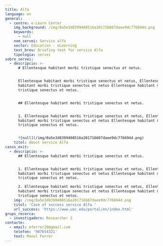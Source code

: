 ```yaml
---
title: Alfa
language: en
general:
  - centre: e-Learn Center
    img_background: /img/0a5e3d8399408516a201716607daee9dc776694d.png
    keywords:
      - null
    nom_servei: Service alfa
    sector: Education - eLearning
    text_breu: Briefing text for service Alfa
    tipologia: servei
sobre_servei:
  - descripcio: >-
      # Ellentesque habitant morbi tristique senectus et netus.


      Ellentesque habitant morbi tristique senectus et netus, Ellentesque
      habitant morbi tristique senectus et netus Ellentesque habitant morbi
      tristique senectus et netus.


      ## Ellentesque habitant morbi tristique senectus et netus.


      1. Ellentesque habitant morbi tristique senectus et netus, Ellentesque
      habitant morbi tristique senectus et netus Ellentesque habitant morbi
      tristique senectus et netus.


      ![null](/img/0a5e3d8399408516a201716607daee9dc776694d.png)
    titol: About service Alfa
casos_exit:
  - descripcio: >-
      ## Ellentesque habitant morbi tristique senectus et netus.


      1. Ellentesque habitant morbi tristique senectus et netus, Ellentesque
      habitant morbi tristique senectus et netus Ellentesque habitant morbi
      tristique senectus et netus.

      2. Ellentesque habitant morbi tristique senectus et netus, Ellentesque
      habitant morbi tristique senectus et netus Ellentesque habitant morbi
      tristique senectus et netus.
    img: /img/0a5e3d8399408516a201716607daee9dc776694d.png
    titol: 'Case of success service Alfa '
    url_success: 'https://www.uoc.edu/portal/en/index.html'
grups_recerca:
  - investigadors: Researcher 2
contacte:
  - email: mferrer20@gmail.com
    telefon: '987654321'
    text: Manel Ferrer
---
```


